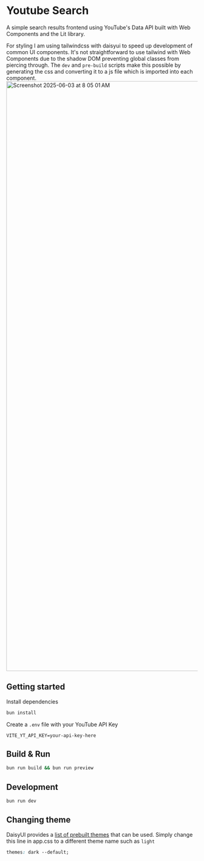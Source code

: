 # Youtube Search

A simple search results frontend using YouTube's Data API built with Web Components and the Lit library.

For styling I am using tailwindcss with daisyui to speed up development of common UI components. It's not straightforward to use tailwind with Web Components due to the shadow DOM preventing global classes from piercing through. The `dev` and `pre-build` scripts make this possible by generating the css and converting it to a js file which is imported into each component.
<img width="1552" alt="Screenshot 2025-06-03 at 8 05 01 AM" src="https://github.com/user-attachments/assets/84016abf-ea38-491b-a0ac-dae8c7a740ae" />

## Getting started
Install dependencies
```bash
bun install
```
Create a `.env` file with your YouTube API Key
```.env
VITE_YT_API_KEY=your-api-key-here
```

## Build & Run
```bash
bun run build && bun run preview
```

## Development
```bash
bun run dev
```

## Changing theme
DaisyUI provides a [list of prebuilt themes](https://daisyui.com/docs/themes/#list-of-themes) that can be used. Simply change this line in app.css to a different theme name such as `light`
```css
themes: dark --default;
```

